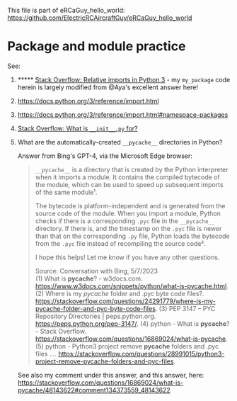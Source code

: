 This file is part of eRCaGuy_hello_world: https://github.com/ElectricRCAircraftGuy/eRCaGuy_hello_world


# Package and module practice

See:
1. \*\*\*\*\* [Stack Overflow: Relative imports in Python 3](https://stackoverflow.com/a/16985066/4561887) - my `my_package` code herein is largely modified from @Aya's excellent answer here!
1. https://docs.python.org/3/reference/import.html
1. https://docs.python.org/3/reference/import.html#namespace-packages
1. [Stack Overflow: What is `__init__.py` for?](https://stackoverflow.com/q/448271/4561887)
1. What are the automatically-created `__pycache__` directories in Python?
    
    Answer from Bing's GPT-4, via the Microsoft Edge browser:

    > `__pycache__` is a directory that is created by the Python interpreter when it imports a module. It contains the compiled bytecode of the module, which can be used to speed up subsequent imports of the same module¹. 
    > 
    > The bytecode is platform-independent and is generated from the source code of the module. When you import a module, Python checks if there is a corresponding `.pyc` file in the `__pycache__` directory. If there is, and the timestamp on the `.pyc` file is newer than that on the corresponding `.py` file, Python loads the bytecode from the `.pyc` file instead of recompiling the source code².
    > 
    > I hope this helps! Let me know if you have any other questions.
    > 
    > Source: Conversation with Bing, 5/7/2023  
    > (1) What is __pycache__? - w3docs.com. https://www.w3docs.com/snippets/python/what-is-pycache.html.
    > (2) Where is my _pycache_ folder and .pyc byte code files?. https://stackoverflow.com/questions/24291779/where-is-my-pycache-folder-and-pyc-byte-code-files.
    > (3) PEP 3147 – PYC Repository Directories | peps.python.org. https://peps.python.org/pep-3147/.
    > (4) python - What is __pycache__? - Stack Overflow. https://stackoverflow.com/questions/16869024/what-is-pycache.
    > (5) python - Python3 project remove __pycache__ folders and .pyc files .... https://stackoverflow.com/questions/28991015/python3-project-remove-pycache-folders-and-pyc-files.

    See also my comment under this answer, and this answer, here: https://stackoverflow.com/questions/16869024/what-is-pycache/48143622#comment134373559_48143622
